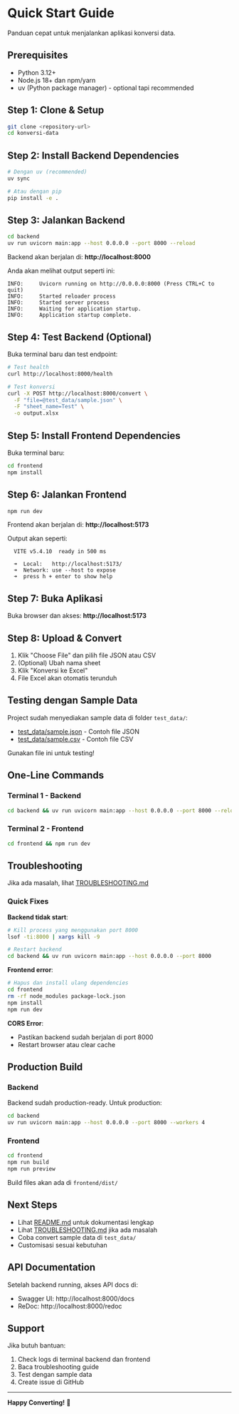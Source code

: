 # Quick Start Guide

Panduan cepat untuk menjalankan aplikasi konversi data.

## Prerequisites

- Python 3.12+
- Node.js 18+ dan npm/yarn
- uv (Python package manager) - optional tapi recommended

## Step 1: Clone & Setup

```bash
git clone <repository-url>
cd konversi-data
```

## Step 2: Install Backend Dependencies

```bash
# Dengan uv (recommended)
uv sync

# Atau dengan pip
pip install -e .
```

## Step 3: Jalankan Backend

```bash
cd backend
uv run uvicorn main:app --host 0.0.0.0 --port 8000 --reload
```

Backend akan berjalan di: **http://localhost:8000**

Anda akan melihat output seperti ini:
```
INFO:     Uvicorn running on http://0.0.0.0:8000 (Press CTRL+C to quit)
INFO:     Started reloader process
INFO:     Started server process
INFO:     Waiting for application startup.
INFO:     Application startup complete.
```

## Step 4: Test Backend (Optional)

Buka terminal baru dan test endpoint:

```bash
# Test health
curl http://localhost:8000/health

# Test konversi
curl -X POST http://localhost:8000/convert \
  -F "file=@test_data/sample.json" \
  -F "sheet_name=Test" \
  -o output.xlsx
```

## Step 5: Install Frontend Dependencies

Buka terminal baru:

```bash
cd frontend
npm install
```

## Step 6: Jalankan Frontend

```bash
npm run dev
```

Frontend akan berjalan di: **http://localhost:5173**

Output akan seperti:
```
  VITE v5.4.10  ready in 500 ms

  ➜  Local:   http://localhost:5173/
  ➜  Network: use --host to expose
  ➜  press h + enter to show help
```

## Step 7: Buka Aplikasi

Buka browser dan akses: **http://localhost:5173**

## Step 8: Upload & Convert

1. Klik "Choose File" dan pilih file JSON atau CSV
2. (Optional) Ubah nama sheet
3. Klik "Konversi ke Excel"
4. File Excel akan otomatis terunduh

## Testing dengan Sample Data

Project sudah menyediakan sample data di folder `test_data/`:

- [test_data/sample.json](test_data/sample.json) - Contoh file JSON
- [test_data/sample.csv](test_data/sample.csv) - Contoh file CSV

Gunakan file ini untuk testing!

## One-Line Commands

### Terminal 1 - Backend
```bash
cd backend && uv run uvicorn main:app --host 0.0.0.0 --port 8000 --reload
```

### Terminal 2 - Frontend
```bash
cd frontend && npm run dev
```

## Troubleshooting

Jika ada masalah, lihat [TROUBLESHOOTING.md](TROUBLESHOOTING.md)

### Quick Fixes

**Backend tidak start**:
```bash
# Kill process yang menggunakan port 8000
lsof -ti:8000 | xargs kill -9

# Restart backend
cd backend && uv run uvicorn main:app --host 0.0.0.0 --port 8000
```

**Frontend error**:
```bash
# Hapus dan install ulang dependencies
cd frontend
rm -rf node_modules package-lock.json
npm install
npm run dev
```

**CORS Error**:
- Pastikan backend sudah berjalan di port 8000
- Restart browser atau clear cache

## Production Build

### Backend
Backend sudah production-ready. Untuk production:

```bash
cd backend
uv run uvicorn main:app --host 0.0.0.0 --port 8000 --workers 4
```

### Frontend
```bash
cd frontend
npm run build
npm run preview
```

Build files akan ada di `frontend/dist/`

## Next Steps

- Lihat [README.md](README.md) untuk dokumentasi lengkap
- Lihat [TROUBLESHOOTING.md](TROUBLESHOOTING.md) jika ada masalah
- Coba convert sample data di `test_data/`
- Customisasi sesuai kebutuhan

## API Documentation

Setelah backend running, akses API docs di:
- Swagger UI: http://localhost:8000/docs
- ReDoc: http://localhost:8000/redoc

## Support

Jika butuh bantuan:
1. Check logs di terminal backend dan frontend
2. Baca troubleshooting guide
3. Test dengan sample data
4. Create issue di GitHub

---

**Happy Converting!** 🚀
